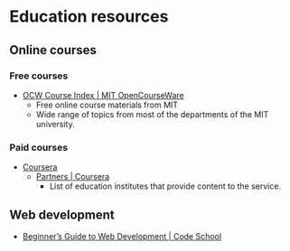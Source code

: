 # Education resources

## Online courses

### Free courses

- [OCW Course Index | MIT OpenCourseWare](http://ocw.mit.edu/courses/)
  - Free online course materials from MIT
  - Wide range of topics from most of the departments of the MIT university.

### Paid courses

- [Coursera](https://www.coursera.org/about/partners/us)
  - [Partners | Coursera](https://www.coursera.org/about/partners/us)
    - List of education institutes that provide content to the service.

## Web development

- [Beginner’s Guide to Web Development | Code School](https://www.codeschool.com/beginners-guide-to-web-development)
